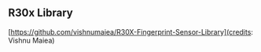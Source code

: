 ## R30x Library
[https://github.com/vishnumaiea/R30X-Fingerprint-Sensor-Library](credits: Vishnu Maiea)
